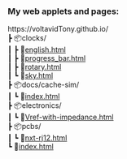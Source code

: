 ### My web applets and pages:

ht<span>tps:/</span>/voltavidTony.github.io/<br/>
 ┣ 📦clocks/<br>
 ┃  ┣ 📜[english.html](clocks/english.html)<br>
 ┃  ┣ 📜[progress_bar.html](clocks/progress_bar.html)<br>
 ┃  ┣ 📜[rotary.html](clocks/rotary.html)<br>
 ┃  ┗ 📜[sky.html](clocks/sky.html)<br>
 ┣ 📦docs/cache-sim/<br>
 ┃  ┗ 📜[index.html](docs/cache-sim/index.html)<br>
 ┣ 📦electronics/<br>
 ┃  ┗ 📜[Vref-with-impedance.html](electronics/Vref-with-impedance.html)<br>
 ┣ 📦pcbs/<br>
 ┃  ┗ 📜[nxt-rj12.html](pcbs/nxt-rj12.html)<br>
 ┗ 📜[index.html](index.html)<br>
